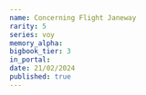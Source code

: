 ```yaml
---
name: Concerning Flight Janeway
rarity: 5
series: voy
memory_alpha:
bigbook_tier: 3
in_portal:
date: 21/02/2024
published: true
---
```



